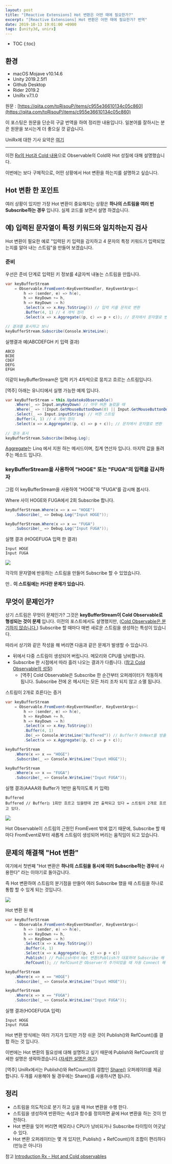 ```yaml
---
layout: post
title: "[Reactive Extensions] Hot 변환은 어떤 때에 필요한가?"
excerpt: "[Reactive Extensions] Hot 변환은 어떤 때에 필요한가? 번역"
date: 2019-10-13 19:01:00 +0900
tags: [unity3d, unirx]
---
```

* TOC
{:toc}

## 환경

- macOS Mojave v10.14.6
- Unity 2019.2.5f1
- Github Desktop
- Rider 2019.2
- UniRx v7.1.0

원문 : [https://qiita.com/toRisouP/items/c955e36610134c05c860](https://qiita.com/toRisouP/items/c955e36610134c05c860)

이 포스팅은 원문을 단순히 구글 번역을 하여 정리한 내용입니다. 일본어를 잘하시는 분은 원문을 보시는게 더 좋으실 것 같습니다. 

UniRx에 대한 기사 요약은 [여기](https://qiita.com/toRisouP/items/48b9fa25df64d3c6a392)

---

이전 [Rx의 Hot과 Cold 내용](https://qiita.com/toRisouP/items/f6088963037bfda658d3)으로 Observable의 Cold와 Hot 성질에 대해 설명했습니다.

이번에는 보다 구체적으로, 어떤 상황에서 Hot 변환을 하는지를 설명하고 싶습니다.

## Hot 변환 한 포인트

여러 상황이 있지만 가장 Hot 변환이 중요해지는 상황은 **하나의 스트림을 여러 번 Subscribe하는 경우** 입니다. 실제 코드를 보면서 설명 하겠습니다.

## 예) 입력된 문자열이 특정 키워드와 일치하는지 검사

Hot 변환이 필요한 예로 "입력된 키 입력을 감지하고 4 문자의 특정 키워드가 입력되었는지를 알아 내는 스트림"을 만들어 보겠습니다.

### 준비

우선은 준비 단계로 입력된 키 정보를 4글자씩 내놓는 스트림을 만듭니다.

```cs
var keyBufferStream
    = Observable.FromEvent<KeyEventHandler, KeyEventArgs>(
        h => (sender, e) => h(e),
        h => KeyDown += h,
        h => KeyDown -= h)
        .Select(x => x.Key.ToString()) // 입력 키를 문자로 변환
        .Buffer(4, 1) // 4 개씩 정리
        .Select(x => x.Aggregate((p, c) => p + c)); // 문자에서 문자열로 변환

// 결과를 표시하고 보니
keyBufferStream.Subscribe(Console.WriteLine);
```

실행결과 예(ABCDEFGH 키 입력 결과)

    ABCD
    BCDE
    CDEF
    DEFG
    EFGH

이같이 keyBufferStream은 입력 키가 4자씩으로 뭉치고 흐르는 스트림입니다.

[역주] 아래는 유니티에서 실행 가능한 예제 입니다. 
```cs
var keyBufferStream = this.UpdateAsObservable()
    .Where(_ => Input.anyKeyDown) // 아무 버튼 눌렀을 때
    .Where(_ => !(Input.GetMouseButtonDown(0) || Input.GetMouseButtonDown(1) || Input.GetMouseButtonDown(2))) // 마우스는 무시
    .Select(_ => Input.inputString) // 버튼 스트링
    .Buffer(4, 1) // 4 개씩 정리 
    .Select(x => x.Aggregate((p, c) => p + c)); // 문자에서 문자열로 변환
    
// 결과 표시
keyBufferStream.Subscribe(Debug.Log);
```

[Aggregate](https://docs.microsoft.com/ko-kr/dotnet/framework/data/adonet/method-based-query-syntax-examples-aggregate-operators)는 Linq 에서 지원 하는 메서드이며, 집계 연산자 입니다. 마지막 값을 돌려주는 메소드 입니다.

### keyBufferStream을 사용하여 "HOGE" 또는 "FUGA"의 입력을 감시하자

그럼 이 keyBufferStream을 사용하여 "HOGE"와 "FUGA"를 감시해 봅시다.

Where 사이 HOGE와 FUGA에서 2회 Subscribe 합니다.
```cs
keyBufferStream.Where(x => x == "HOGE")
    .Subscribe(_ => Debug.Log("Input HOGE"));

keyBufferStream.Where(x => x == "FUGA")
    .Subscribe(_ => Debug.Log("Input FUGA"));
```

실행 결과 (HOGEFUGA 입력 한 결과)

    Input HOGE
    Input FUGA

![](/images/unity3d/2019-10-13-1.jpeg)

각각의 문자열에 반응하는 스트림을 만들어 Subscribe 할 수 있었습니다.

만.. **이 스트림에는 커다란 문제가 있습니다.**

## 무엇이 문제인가?

상기 스트림은 무엇이 문제인가? 그것은 **keyBufferStream이 Cold Observable로 형성되는 것이 문제** 입니다. 이전의 포스트에서도 설명했지만, ([Cold Observable은 분기하지 않습니다.]({{site.baseurl}}/2019/09/29/UniRx-Hot-Cold/#각각의-observer에-대해-별도의-처리를-한다-스트림의-분기점이-되지-않는다)) Subscribe 할 때마다 매번 새로운 스트림을 생성하는 특성이 있습니다.

따라서 상기와 같은 작성을 해 버리면 다음과 같은 문제가 발생할 수 있습니다.

- 뒤에서 다중 스트림이 생성되어 버립니다. 메모리와 CPU를 낭비합니다.
- Subscribe 한 시점에서 따라 흘러 나오는 결과가 다릅니다. ([참고 Cold Observable의 성질]({{site.baseurl}}/2019/09/29/UniRx-Hot-Cold/#subscribe-될-때까지-작동하지-않는-성질))
    - [역주] Cold Observable은 Subscribe 한 순간부터 오퍼레이터가 작동하게 됩니다. Subscribe 전에 온 메시지는 모든 처리 조차 되지 않고 소멸 됩니다.

스트림이 2개로 흐른다는 증거
```cs
var keyBufferStream
    = Observable.FromEvent<KeyEventHandler, KeyEventArgs>(
        h => (sender, e) => h(e),
        h => KeyDown += h,
        h => KeyDown -= h)
        .Select(x => x.Key.ToString())
        .Buffer(4, 1)
        .Do(_=> Console.WriteLine("Buffered")) // Buffer가 OnNext를 방출한 타이밍에 출력된다.
        .Select(x => x.Aggregate((p, c) => p + c));

keyBufferStream
    .Where(x => x == "HOGE")
    .Subscribe(_ => Console.WriteLine("Input HOGE"));

keyBufferStream
    .Where(x => x == "FUGA")
    .Subscribe(_ => Console.WriteLine("Input FUGA"));
```

실행 결과(AAAA와 Buffer가 1번만 움직이도록 키 입력)

    Buffered
    Buffered // Buffer는 1회만 흐르고 있을텐데 2번 출력되고 있다 = 스트림이 2개로 흐르고 있다.

![](/images/unity3d/2019-10-13-2.jpeg)

Hot Observable이 스트림의 근원인 FromEvent 밖에 없기 때문에, Subscribe 할 때마다 FromEvent로부터 새롭게 스트림이 생성되어 버리는 움직임이 되고 있습니다.

## 문제의 해결책 "Hot 변환"

여기에서 첫번째 "Hot 변환은 **하나의 스트림을 동시에 여러 Subscribe하는 경우**에 사용한다" 라는 이야기로 돌아갑니다.

즉 Hot 변환하여 스트림의 분기점을 만들어 여러 Subscribe 했을 때 스트림을 하나로 통합 할 수 있게 되는 것입니다.

![](/images/unity3d/2019-10-13-3.jpeg)

Hot 변환 된 예
```cs
var keyBufferStream
    = Observable.FromEvent<KeyEventHandler, KeyEventArgs>(
        h => (sender, e) => h(e),
        h => KeyDown += h,
        h => KeyDown -= h)
        .Select(x => x.Key.ToString())
        .Buffer(4, 1)
        .Select(x => x.Aggregate((p, c) => p + c))
        .Publish() // Publish에서 Hot 변환(Publish가 대표하여 Subscribe 해 준다)
        .RefCount(); // RefCount은 Observer가 추가되었을 때 자동 Connect 해 주는 오퍼레이터.

keyBufferStream
    .Where(x => x == "HOGE")
    .Subscribe(_ => Console.WriteLine("Input HOGE"));

keyBufferStream
    .Where(x => x == "FUGA")
    .Subscribe(_ => Console.WriteLine("Input FUGA"));
```
실행 결과(HOGEFUGA 입력)

    Input HOGE
    Input FUGA

Hot 변환 방식에는 여러 가지가 있지만 가장 쉬운 것이 Publish()와 RefCount()를 결합 하는 것 입니다.

이번에는 Hot 변환의 필요성에 대해 설명하고 싶기 때문에 Publish와 RefCount의 상세한 설명은 생략하겠습니다.([자세한 설명은 여기](http://introtorx.com/Content/v1.0.10621.0/14_HotAndColdObservables.html#HotAndCold))

[역주] UniRx에서는 Publish()와 RefCount()의 결합인 [Share()](https://github.com/neuecc/UniRx/blob/7.1.0/Assets/Plugins/UniRx/Scripts/Observable.Binding.cs#L71-L74) 오퍼레이터를 제공 합니다. 두개를 사용해야 될 경우에는 Share()를 사용하시면 됩니다.

## 정리

- 스트림을 의도적으로 분기 하고 싶을 때 Hot 변환을 수행 한다.
- 스트림을 생성하여 반환하는 속성과 함수를 정의하면 끝에 Hot 변환을 하는 것이 안전하다.
- Hot 변환을 잊어 버리면 메모리나 CPU가 낭비되거나 Subscribe 타이밍이 어긋날 수 있다.
- Hot 변환 오퍼레이터는 몇 개 있지만, Publish() + RefCount()의 조합이 편리하다 (만능은 아니다)

참고 [Introduction Rx - Hot and Cold observables](http://introtorx.com/Content/v1.0.10621.0/14_HotAndColdObservables.html#HotAndCold)